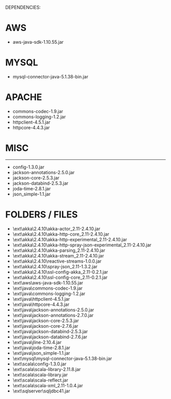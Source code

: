 DEPENDENCIES:


# AWS
- aws-java-sdk-1.10.55.jar


# MYSQL
- mysql-connector-java-5.1.38-bin.jar


# APACHE
- commons-codec-1.9.jar
- commons-logging-1.2.jar
- httpclient-4.5.1.jar
- httpcore-4.4.3.jar


# MISC
----------------------------------------------------------------------------------------
- config-1.3.0.jar
- jackson-annotations-2.5.0.jar
- jackson-core-2.5.3.jar
- jackson-databind-2.5.3.jar
- joda-time-2.8.1.jar
- json_simple-1.1.jar


# FOLDERS / FILES
- \ext\akka\2.4.10\akka-actor_2.11-2.4.10.jar
- \ext\akka\2.4.10\akka-http-core_2.11-2.4.10.jar
- \ext\akka\2.4.10\akka-http-experimental_2.11-2.4.10.jar
- \ext\akka\2.4.10\akka-http-spray-json-experimental_2.11-2.4.10.jar
- \ext\akka\2.4.10\akka-parsing_2.11-2.4.10.jar
- \ext\akka\2.4.10\akka-stream_2.11-2.4.10.jar
- \ext\akka\2.4.10\reactive-streams-1.0.0.jar
- \ext\akka\2.4.10\spray-json_2.11-1.3.2.jar
- \ext\akka\2.4.10\ssl-config-akka_2.11-0.2.1.jar
- \ext\akka\2.4.10\ssl-config-core_2.11-0.2.1.jar
- \ext\aws\aws-java-sdk-1.10.55.jar
- \ext\java\commons-codec-1.9.jar
- \ext\java\commons-logging-1.2.jar
- \ext\java\httpclient-4.5.1.jar
- \ext\java\httpcore-4.4.3.jar
- \ext\java\jackson-annotations-2.5.0.jar
- \ext\java\jackson-annotations-2.7.0.jar
- \ext\java\jackson-core-2.5.3.jar
- \ext\java\jackson-core-2.7.6.jar
- \ext\java\jackson-databind-2.5.3.jar
- \ext\java\jackson-databind-2.7.6.jar
- \ext\java\jline-2.10.4.jar
- \ext\java\joda-time-2.8.1.jar
- \ext\java\json_simple-1.1.jar
- \ext\mysql\mysql-connector-java-5.1.38-bin.jar
- \ext\scala\config-1.3.0.jar
- \ext\scala\scala-library-2.11.8.jar
- \ext\scala\scala-library.jar
- \ext\scala\scala-reflect.jar
- \ext\scala\scala-xml_2.11-1.0.4.jar
- \ext\sqlserver\sqljdbc41.jar
